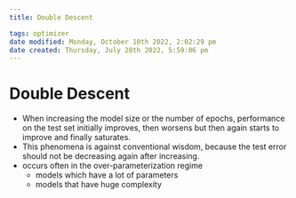 ```yaml
---
title: Double Descent

tags: optimizer 
date modified: Monday, October 10th 2022, 2:02:29 pm
date created: Thursday, July 28th 2022, 5:59:06 pm
---
```


# Double Descent
- When increasing the model size or the number of epochs, performance on the test set initially improves, then worsens but then again starts to improve and finally saturates.  
- This phenomena is against conventional wisdom, because the test error should not be decreasing again after increasing.
- occurs often in the over-parameterization regime
    - models which have a lot of parameters
    - models that have huge complexity


